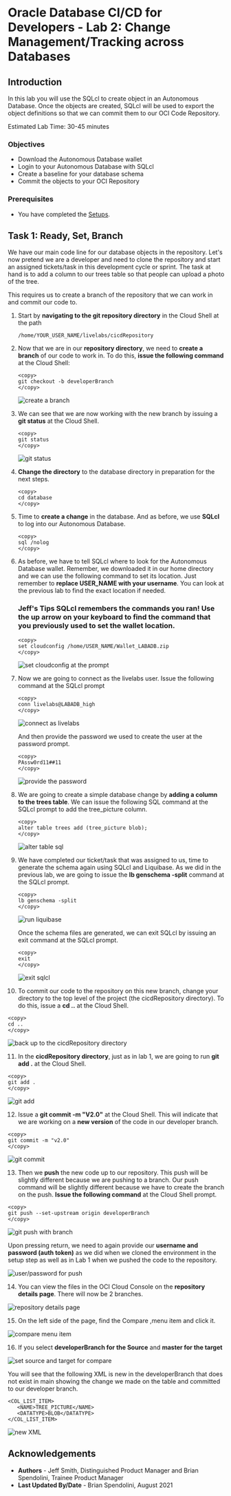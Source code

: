 
# Oracle Database CI/CD for Developers - Lab 2: Change Management/Tracking across Databases

## Introduction

In this lab you will use the SQLcl to create object in an Autonomous Database. Once the objects are created, SQLcl will be used to export the object definitions so that we can commit them to our OCI Code Repository.

Estimated Lab Time: 30-45 minutes

### Objectives

- Download the Autonomous Database wallet
- Login to your Autonomous Database with SQLcl
- Create a baseline for your database schema
- Commit the objects to your OCI Repository

### Prerequisites

- You have completed the [Setups](../setups/setups.md).

## Task 1: Ready, Set, Branch

We have our main code line for our database objects in the repository. Let's now pretend we are a developer and need to clone the repository and start an assigned tickets/task in this development cycle or sprint. The task at hand is to add a column to our trees table so that people can upload a photo of the tree.

This requires us to create a branch of the repository that we can work in and commit our code to.

1. Start by **navigating to the git repository directory** in the Cloud Shell at the path 

   ```
   /home/YOUR_USER_NAME/livelabs/cicdRepository
   ```

2. Now that we are in our **repository directory**, we need to **create a branch** of our code to work in. To do this, **issue the following command** at the Cloud Shell:

   ````
   <copy>
   git checkout -b developerBranch
   </copy>
   ````
   ![create a branch](./images/branch-1.png)

3. We can see that we are now working with the new branch by issuing a **git status** at the Cloud Shell.
   ````
   <copy>
   git status
   </copy>
   ````
   ![git status](./images/shell-2.png)

4. **Change the directory** to the database directory in preparation for the next steps.

   ````
   <copy>
   cd database
   </copy>
   ````

5. Time to **create a change** in the database. And as before, we use **SQLcl** to log into our Autonomous Database.

   ````
   <copy>
   sql /nolog
   </copy>
   ````

 6. As before, we have to tell SQLcl where to look for the Autonomous Database wallet. Remember, we downloaded it in our home directory and we can use the following command to set its location. Just remember to **replace USER_NAME with your username**. You can look at the previous lab to find the exact location if needed.

      ### **Jeff's Tips** SQLcl remembers the commands you ran! Use the up arrow on your keyboard to find the command that you previously used to set the wallet location.

      ````
      <copy>
      set cloudconfig /home/USER_NAME/Wallet_LABADB.zip
      </copy>
      ````
      ![set cloudconfig at the prompt](./images/branch-3.png)


7. Now we are going to connect as the livelabs user. Issue the following command at the SQLcl prompt

   ````
   <copy>
   conn livelabs@LABADB_high
   </copy>
   ```` 
   ![connect as livelabs](./images/branch-4.png)

   And then provide the password we used to create the user at the password prompt.

   ````
   <copy>
   PAssw0rd11##11
   </copy>
   ```` 
   ![provide the password](./images/branch-5.png)


8. We are going to create a simple database change by **adding a column to the trees table**. We can issue the following SQL command at the SQLcl prompt to add the tree_picture column.

   ````
   <copy>
   alter table trees add (tree_picture blob);
   </copy>
   ```` 

   ![alter table sql](./images/branch-6.png)

9. We have completed our ticket/task that was assigned to us, time to generate the schema again using SQLcl and Liquibase. As we did in the previous lab, we are going to issue the **lb genschema -split** command at the SQLcl prompt.

   ````
   <copy>
   lb genschema -split
   </copy>
   ```` 
   ![run liquibase](./images/branch-7.png)

   Once the schema files are generated, we can exit SQLcl by issuing an exit command at the SQLcl prompt.
   ````
   <copy>
   exit
   </copy>
   ````
   ![exit sqlcl](./images/branch-8.png)  

10. To commit our code to the repository on this new branch, change your directory to the top level of the project (the cicdRepository directory). To do this, issue a **cd ..** at the Cloud Shell.

   ````
   <copy>
   cd ..
   </copy>
   ```` 

   ![back up to the cicdRepository directory](./images/branch-9.png)

11. In the **cicdRepository directory**, just as in lab 1, we are going to run **git add .** at the Cloud Shell.

   ````
   <copy>
   git add .
   </copy>
   ```` 
   ![git add](./images/branch-10.png)

12. Issue a **git commit -m "V2.0"** at the Cloud Shell. This will indicate that we are working on a **new version** of the code in our developer branch.

   ````
   <copy>
   git commit -m "v2.0"
   </copy>
   ```` 

   ![git commit](./images/branch-11.png)

13. Then we **push** the new code up to our repository. This push will be slightly different because we are pushing to a branch. Our push command will be slightly different because we have to create the branch on the push. **Issue the following command** at the Cloud Shell prompt.

   ````
   <copy>
   git push --set-upstream origin developerBranch
   </copy>
   ```` 
   ![git push with branch](./images/branch-12.png)

   Upon pressing return, we need to again provide our **username and password (auth token)** as we did when we cloned the environment in the setup step as well as in Lab 1 when we pushed the code to the repository.

   ![user/password for push](./images/branch-13.png)

14. You can view the files in the OCI Cloud Console on the **repository details page**. There will now be 2 branches.

   ![repository details page](./images/branch-14.png)

15. On the left side of the page, find the Compare ,menu item and click it.

   ![compare menu item](./images/branch-15.png)

16. If you select **developerBranch for the Source** and **master for the target**

   ![set source and target for compare](./images/branch-16.png)

   You will see that the following XML is new in the developerBranch that does not exist in main showing the change we made on the table and committed to our developer branch.
   ```
   <COL_LIST_ITEM>
      <NAME>TREE_PICTURE</NAME>
      <DATATYPE>BLOB</DATATYPE>
   </COL_LIST_ITEM>
   ```
   ![new XML](./images/branch-17.png)


## Acknowledgements

- **Authors** - Jeff Smith, Distinguished Product Manager and Brian Spendolini, Trainee Product Manager
- **Last Updated By/Date** - Brian Spendolini, August 2021